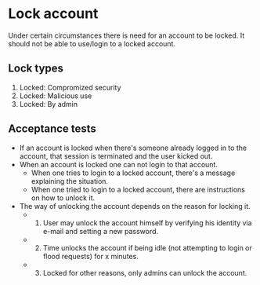 # Lock account

Under certain circumstances there is need for an account to be locked. It should not be able to use/login to a locked account.

## Lock types

1) Locked: Compromized security
2) Locked: Malicious use
3) Locked: By admin

## Acceptance tests

- If an account is locked when there's someone already logged in to the account, that session is terminated and the user kicked out.
- When an account is locked one can not login to that account.
  - When one tries to login to a locked account, there's a message explaining the situation.
  - When one tried to login to a locked account, there are instructions on how to unlock it.
- The way of unlocking the account depends on the reason for locking it.
  - 1) User may unlock the account himself by verifying his identity via e-mail and setting a new password.
  - 2) Time unlocks the account if being idle (not attempting to login or flood requests) for x minutes.
  - 3) Locked for other reasons, only admins can unlock the account.
